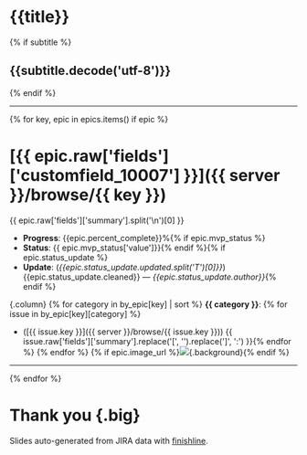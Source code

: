 # {{title}}

{% if subtitle %}
## {{subtitle.decode('utf-8')}}
{% endif %}

---
{% for key, epic in epics.items() if epic %}
# [{{ epic.raw['fields']['customfield_10007'] }}]({{ server }}/browse/{{ key }})

{{ epic.raw['fields']['summary'].split('\n')[0] }}

* **Progress**:  {{epic.percent_complete}}%{% if epic.mvp_status %}
* **Status**: {{ epic.mvp_status['value']}}{% endif %}{% if epic.status_update %}
* **Update**: (*{{epic.status_update.updated.split('T')[0]}}*) {{epic.status_update.cleaned}} — *{{epic.status_update.author}}*{% endif %}

{.column}
{% for category in by_epic[key] | sort %}
**{{ category }}**:
{% for issue in by_epic[key][category] %}
* ([{{ issue.key }}]({{ server }}/browse/{{ issue.key }}))
  {{ issue.raw['fields']['summary'].replace('[', '').replace(']', ':') }}{% endfor %}
{% endfor %}
{% if epic.image_url %}![]({{epic.image_url}}){.background}{% endif %}
---
{% endfor %}
# Thank you {.big}
Slides auto-generated from JIRA data with [finishline](https://github.com/ralphbean/finishline).
